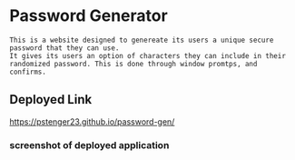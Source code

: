 # Password Generator
    This is a website designed to genereate its users a unique secure password that they can use.
    It gives its users an option of characters they can include in their randomized password. This is done through window promtps, and confirms.
## Deployed Link
https://pstenger23.github.io/password-gen/

### screenshot of deployed application

